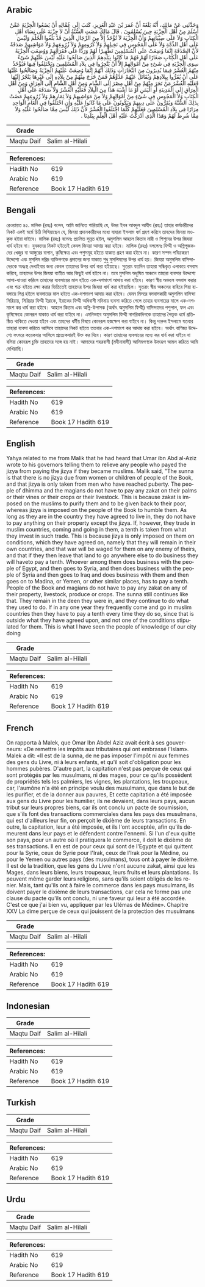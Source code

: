 ## Arabic


<div dir="rtl" lang="ar" style={{fontSize:'larger',backgroundColor:'#f8f9fa',padding:20}}>
وَحَدَّثَنِي عَنْ مَالِكٍ، أَنَّهُ بَلَغَهُ أَنَّ عُمَرَ بْنَ عَبْدِ الْعَزِيزِ، كَتَبَ إِلَى عُمَّالِهِ أَنْ يَضَعُوا الْجِزْيَةَ عَمَّنْ أَسْلَمَ مِنْ أَهْلِ الْجِزْيَةِ حِينَ يُسْلِمُونَ ‏.‏ قَالَ مَالِكٌ مَضَتِ السُّنَّةُ أَنْ لاَ جِزْيَةَ عَلَى نِسَاءِ أَهْلِ الْكِتَابِ وَلاَ عَلَى صِبْيَانِهِمْ وَأَنَّ الْجِزْيَةَ لاَ تُؤْخَذُ إِلاَّ مِنَ الرِّجَالِ الَّذِينَ قَدْ بَلَغُوا الْحُلُمَ وَلَيْسَ عَلَى أَهْلِ الذِّمَّةِ وَلاَ عَلَى الْمَجُوسِ فِي نَخِيلِهِمْ وَلاَ كُرُومِهِمْ وَلاَ زُرُوعِهِمْ وَلاَ مَوَاشِيهِمْ صَدَقَةٌ لأَنَّ الصَّدَقَةَ إِنَّمَا وُضِعَتْ عَلَى الْمُسْلِمِينَ تَطْهِيرًا لَهُمْ وَرَدًّا عَلَى فُقَرَائِهِمْ وَوُضِعَتِ الْجِزْيَةُ عَلَى أَهْلِ الْكِتَابِ صَغَارًا لَهُمْ فَهُمْ مَا كَانُوا بِبَلَدِهِمُ الَّذِينَ صَالَحُوا عَلَيْهِ لَيْسَ عَلَيْهِمْ شَىْءٌ سِوَى الْجِزْيَةِ فِي شَىْءٍ مِنْ أَمْوَالِهِمْ إِلاَّ أَنْ يَتَّجِرُوا فِي بِلاَدِ الْمُسْلِمِينَ وَيَخْتَلِفُوا فِيهَا فَيُؤْخَذُ مِنْهُمُ الْعُشْرُ فِيمَا يُدِيرُونَ مِنَ التِّجَارَاتِ وَذَلِكَ أَنَّهُمْ إِنَّمَا وُضِعَتْ عَلَيْهِمُ الْجِزْيَةُ وَصَالَحُوا عَلَيْهَا عَلَى أَنْ يُقَرُّوا بِبِلاَدِهِمْ وَيُقَاتَلَ عَنْهُمْ عَدُوُّهُمْ فَمَنْ خَرَجَ مِنْهُمْ مِنْ بِلاَدِهِ إِلَى غَيْرِهَا يَتْجُرُ إِلَيْهَا فَعَلَيْهِ الْعُشْرُ مَنْ تَجَرَ مِنْهُمْ مِنْ أَهْلِ مِصْرَ إِلَى الشَّامِ وَمِنْ أَهْلِ الشَّامِ إِلَى الْعِرَاقِ وَمِنْ أَهْلِ الْعِرَاقِ إِلَى الْمَدِينَةِ أَوِ الْيَمَنِ أَوْ مَا أَشْبَهَ هَذَا مِنَ الْبِلاَدِ فَعَلَيْهِ الْعُشْرُ وَلاَ صَدَقَةَ عَلَى أَهْلِ الْكِتَابِ وَلاَ الْمَجُوسِ فِي شَىْءٍ مِنْ أَمْوَالِهِمْ وَلاَ مِنْ مَوَاشِيهِمْ وَلاَ ثِمَارِهِمْ وَلاَ زُرُوعِهِمْ مَضَتْ بِذَلِكَ السُّنَّةُ وَيُقَرُّونَ عَلَى دِينِهِمْ وَيَكُونُونَ عَلَى مَا كَانُوا عَلَيْهِ وَإِنِ اخْتَلَفُوا فِي الْعَامِ الْوَاحِدِ مِرَارًا فِي بِلاَدِ الْمُسْلِمِينَ فَعَلَيْهِمْ كُلَّمَا اخْتَلَفُوا الْعُشْرُ لأَنَّ ذَلِكَ لَيْسَ مِمَّا صَالَحُوا عَلَيْهِ وَلاَ مِمَّا شُرِطَ لَهُمْ وَهَذَا الَّذِي أَدْرَكْتُ عَلَيْهِ أَهْلَ الْعِلْمِ بِبَلَدِنَا ‏.‏
</div>
<div style={{backgroundColor:'#f8f9fa',padding:20, marginBottom: 10}}><table> <thead> <tr> <th>Grade</th> <th></th> </tr> </thead> <tbody> <tr><td>Maqtu Daif</td><td>Salim al-Hilali</td></tr></tbody></table><table> <thead> <tr> <th>References:</th> <th></th> </tr> </thead> <tbody><tr><td>Hadith No</td><td>619</td></tr><tr><td>Arabic No</td><td>619</td></tr><tr><td>Reference</td><td>Book 17 Hadith 619</td></tr></tbody></table></div>

## Bengali


<div dir="ltr" lang="bn" style={{fontSize:'larger',backgroundColor:'#f8f9fa',padding:20}}>
রেওয়ায়ত ৪৫. মালিক (রহঃ) বলেন, আমি জানিতে পারিয়াছি যে, উমর ইবন আবদুল আযীয (রহঃ) তাহার কর্মচারীদের নিকট একই মর্মে চিঠি লিখিয়াছেন যে, জিযয়া প্রদানকারীদের মধ্যে যাহারা ইসলাম ধর্ম গ্রহণ করিবে তাহদের জিযয়া মওকুফ হইয়া যাইবে। মালিক (রহঃ) বলেনঃ প্রচলিত সুন্নত হইল, অমুসলিম আহলে কিতাব নারী ও শিশুদের উপর জিযয়া ধার্য হইবে না। যুবকদের নিকট হইতেই কেবল জিযয়া আদায় করা হইবে। মালিক (রহঃ) বললেনঃ যিম্মী ও অগ্নিপূজকদের খেজুর বা আঙ্গুরের বাগান, কৃষিক্ষেত্র এবং পশুসমূহ হইতে যাকাত গ্রহণ করা হইবে না। কারণ সম্পদ পবিত্রকরণ উদ্দেশ্যে এবং মুসলিম দরিদ্র ব্যক্তিগণকে প্রদানের জন্য যাকাত শুধু মুসলিমদের উপর ধার্য হয়। জিযয়া অমুসলিম বাসিন্দাদেরকে অধঃস্থ দেখাইবার জন্য কেবল তাহাদের উপর ধার্য করা হইয়াছে। সুতরাং যতদিন তাহারা সন্ধিকৃত এলাকায় বসবাস করিবে, তাহাদের উপর জিযয়া ব্যতীত আর কিছুই ধার্য হইবে না। তবে মুসলিম অধুষিত অঞ্চলে তাহারা ব্যবসার উদ্দেশ্যে আসা-যাওয়া করিলে তাহাদের ব্যবসায়ের মাল হইতে এক-দশমাংশ আদায় করা হইবে। কারণ স্বীয় অঞ্চলে বসবাস করার এবং শক্ৰ হইতে রক্ষা করার ভিত্তিতেই তাহাদের উপর জিযয়া ধার্য করা হইয়াছিল। সুতরাং স্বীয় অঞ্চলের বাহিরে গিয়া ব্যবসায়ে লিপ্ত হইলে ব্যবসায়ের মাল হইতে এক-দশমাংশ আদায় করা হইবে। যেমন মিসরে বসবাসকারী অমুসলিম বাসিন্দা সিরিয়ায়, সিরিয়ার যিম্মী ইরাকে, ইরাকের যিম্মী অধিবাসী মদিনায় ব্যবসা করিতে গেলে তাহার ব্যবসায়ের মালে এক-দশমাংশ কর ধার্য করা হইবে। আহলে কিতাব এবং অগ্নি-উপাসক (অর্থাৎ অমুসলিম যিম্মী) বাসিন্দাদের পশুপাল, ফল এবং কৃষিক্ষেত্রে কোনরূপ যাকাত ধার্য করা যাইবে না। এমনিভাবে অমুসলিম যিম্মী নাগরিকদিগকে তাহাদের পৈতৃক ধর্মে প্রতিষ্ঠিত থাকিতে দেওয়া হইবে এবং তাহদের ধর্মীয় বিষয়ে কোনরূপ হস্তক্ষেপ করা যাইবে না। কিন্তু দারুল ইসলামে যতবার তাহারা ব্যবসা করিতে আসিবে তাহাদের নিকট হইতে ততবার এক-দশমাংশ কর আদায় করা হইবে। অর্থাৎ বাণিজ্য উদ্দেশ্যে বৎসরে কয়েকবার আসিলে প্রত্যেকবারই উক্ত কর দিবে। কারণ তাহাদের ব্যবসায়ের মধ্যে কর ধার্য করা যাইবে না বলিয়া কোনরূপ চুক্তি তাহাদের সঙ্গে হয় নাই। আমাদের শহরবাসী (মদীনাবাসী) আলিমগণকে উক্তরূপ আমল করিতে আমি দেখিয়াছি।
</div>
<div style={{backgroundColor:'#f8f9fa',padding:20, marginBottom: 10}}><table> <thead> <tr> <th>Grade</th> <th></th> </tr> </thead> <tbody> <tr><td>Maqtu Daif</td><td>Salim al-Hilali</td></tr></tbody></table><table> <thead> <tr> <th>References:</th> <th></th> </tr> </thead> <tbody><tr><td>Hadith No</td><td>619</td></tr><tr><td>Arabic No</td><td>619</td></tr><tr><td>Reference</td><td>Book 17 Hadith 619</td></tr></tbody></table></div>

## English


<div dir="ltr" lang="en" style={{fontSize:'larger',backgroundColor:'#f8f9fa',padding:20}}>
Yahya related to me from Malik that he had heard that Umar ibn Abd al-Aziz wrote to his governors telling them to relieve any people who payed the jizya from paying the jizya if they became muslims. Malik said, "The sunna is that there is no jizya due from women or children of people of the Book, and that jizya is only taken from men who have reached puberty. The people of dhimma and the magians do not have to pay any zakat on their palms or their vines or their crops or their livestock. This is because zakat is imposed on the muslims to purify them and to be given back to their poor, whereas jizya is imposed on the people of the Book to humble them. As long as they are in the country they have agreed to live in, they do not have to pay anything on their property except the jizya. If, however, they trade in muslim countries, coming and going in them, a tenth is taken from what they invest in such trade. This is because jizya is only imposed on them on conditions, which they have agreed on, namely that they will remain in their own countries, and that war will be waged for them on any enemy of theirs, and that if they then leave that land to go anywhere else to do business they will haveto pay a tenth. Whoever among them does business with the people of Egypt, and then goes to Syria, and then does business with the people of Syria and then goes to Iraq and does business with them and then goes on to Madina, or Yemen, or other similar places, has to pay a tenth. People of the Book and magians do not have to pay any zakat on any of their property, livestock, produce or crops. The sunna still continues like that. They remain in the deen they were in, and they continue to do what they used to do. If in any one year they frequently come and go in muslim countries then they have to pay a tenth every time they do so, since that is outside what they have agreed upon, and not one of the conditions stipulated for them. This is what I have seen the people of knowledge of our city doing
</div>
<div style={{backgroundColor:'#f8f9fa',padding:20, marginBottom: 10}}><table> <thead> <tr> <th>Grade</th> <th></th> </tr> </thead> <tbody> <tr><td>Maqtu Daif</td><td>Salim al-Hilali</td></tr></tbody></table><table> <thead> <tr> <th>References:</th> <th></th> </tr> </thead> <tbody><tr><td>Hadith No</td><td>619</td></tr><tr><td>Arabic No</td><td>619</td></tr><tr><td>Reference</td><td>Book 17 Hadith 619</td></tr></tbody></table></div>

## French


<div dir="ltr" lang="fr" style={{fontSize:'larger',backgroundColor:'#f8f9fa',padding:20}}>
On rapporta à Malek, que Omar Ibn Abdel Aziz avait écrit à ses gouverneurs: «De remettre les impôts aux tributaires qui ont embrassé l'Islam». Malek a dit: «Il est de la sunna, de ne pas imposer l'impôt ni aux femmes des gens du Livre, ni à leurs enfants, et qu'il soit d'obligation pour les hommes pubères. D'autre part, la capitation n'est pas perçue de ceux qui sont protégés par les musulmans, ni des mages, pour ce qu'ils possèdent de propriétés tels les palmiers, les vignes, les plantations, les troupeaux, car, l'aumône n'a été en principe voulu des musulmans, que dans le but de les purifier, et de la donner aux pauvres, Et cette capitation a été imposée aux gens du Livre pour les humilier, ils ne devaient, dans leurs pays, aucun tribut sur leurs propres biens, car ils ont conclu un pacte de soumission, que s'ils font des transactions commerciales dans les pays des musulmans, qui est d'ailleurs leur fin, on perçoit le dixième de leurs transactions. En outre, la capitation, leur a été imposée, et ils l'ont acceptée, afin qu'ils demeurent dans leur pays et le défendent contre l'ennemi. Si l'un d'eux quitte son pays, pour un autre où il pratiquera le commerce, il doit le dixième de ses transactions. Il en est de pour ceux qui sont de l'Egypte et qui quittent pour la Syrie, ceux de Syrie pour l'Irak, ceux de l'Irak pour la Médine, ou pour le Yemen ou autres pays (des musulmans), tous ont à payer le dixième. Il est de la tradition, que les gens du Livre n'ont aucune zakat, ainsi que les Mages, dans leurs biens, leurs troupeaux, leurs fruits et leurs plantations. Ils peuvent même garder leurs religions, sans qu'ils soient obligés de les renier. Mais, tant qu'ils ont à faire le commerce dans les pays musulmans, ils doivent payer le dixième de leurs transactions, car cela ne forme pas une clause du pacte qu'ils ont conclu, ni une faveur qui leur a été accordée. C'est ce que j'ai bien vu, appliquer par les Ulémas de Médine». Chapitre XXV La dime perçue de ceux qui jouissent de la protection des musulmans
</div>
<div style={{backgroundColor:'#f8f9fa',padding:20, marginBottom: 10}}><table> <thead> <tr> <th>Grade</th> <th></th> </tr> </thead> <tbody> <tr><td>Maqtu Daif</td><td>Salim al-Hilali</td></tr></tbody></table><table> <thead> <tr> <th>References:</th> <th></th> </tr> </thead> <tbody><tr><td>Hadith No</td><td>619</td></tr><tr><td>Arabic No</td><td>619</td></tr><tr><td>Reference</td><td>Book 17 Hadith 619</td></tr></tbody></table></div>

## Indonesian


<div dir="ltr" lang="id" style={{fontSize:'larger',backgroundColor:'#f8f9fa',padding:20}}>

</div>
<div style={{backgroundColor:'#f8f9fa',padding:20, marginBottom: 10}}><table> <thead> <tr> <th>Grade</th> <th></th> </tr> </thead> <tbody> <tr><td>Maqtu Daif</td><td>Salim al-Hilali</td></tr></tbody></table><table> <thead> <tr> <th>References:</th> <th></th> </tr> </thead> <tbody><tr><td>Hadith No</td><td>619</td></tr><tr><td>Arabic No</td><td>619</td></tr><tr><td>Reference</td><td>Book 17 Hadith 619</td></tr></tbody></table></div>

## Turkish


<div dir="ltr" lang="tr" style={{fontSize:'larger',backgroundColor:'#f8f9fa',padding:20}}>

</div>
<div style={{backgroundColor:'#f8f9fa',padding:20, marginBottom: 10}}><table> <thead> <tr> <th>Grade</th> <th></th> </tr> </thead> <tbody> <tr><td>Maqtu Daif</td><td>Salim al-Hilali</td></tr></tbody></table><table> <thead> <tr> <th>References:</th> <th></th> </tr> </thead> <tbody><tr><td>Hadith No</td><td>619</td></tr><tr><td>Arabic No</td><td>619</td></tr><tr><td>Reference</td><td>Book 17 Hadith 619</td></tr></tbody></table></div>

## Urdu


<div dir="rtl" lang="ur" style={{fontSize:'larger',backgroundColor:'#f8f9fa',padding:20}}>

</div>
<div style={{backgroundColor:'#f8f9fa',padding:20, marginBottom: 10}}><table> <thead> <tr> <th>Grade</th> <th></th> </tr> </thead> <tbody> <tr><td>Maqtu Daif</td><td>Salim al-Hilali</td></tr></tbody></table><table> <thead> <tr> <th>References:</th> <th></th> </tr> </thead> <tbody><tr><td>Hadith No</td><td>619</td></tr><tr><td>Arabic No</td><td>619</td></tr><tr><td>Reference</td><td>Book 17 Hadith 619</td></tr></tbody></table></div>